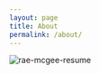 ```yaml
---
layout: page
title: About
permalink: /about/
---
```


![rae-mcgee-resume](https://github.com/user-attachments/assets/20c95b00-1430-4090-9969-1aa8f15d06a7)

<!-- This is the base Jekyll theme. You can find out more info about customizing your Jekyll theme, as well as basic Jekyll usage documentation at [jekyllrb.com](https://jekyllrb.com/)

You can find the source code for Minima at GitHub:![rae-mcgee-resume](https://github.com/user-attachments/assets/1d2d9b98-1a8b-4e9b-aea6-58b05c3f40c2)

[jekyll][jekyll-organization] /
[minima](https://github.com/jekyll/minima)

You can find the source code for Jekyll at GitHub:
[jekyll][jekyll-organization] /
[jekyll](https://github.com/jekyll/jekyll)


[jekyll-organization]: https://github.com/jekyll -->
